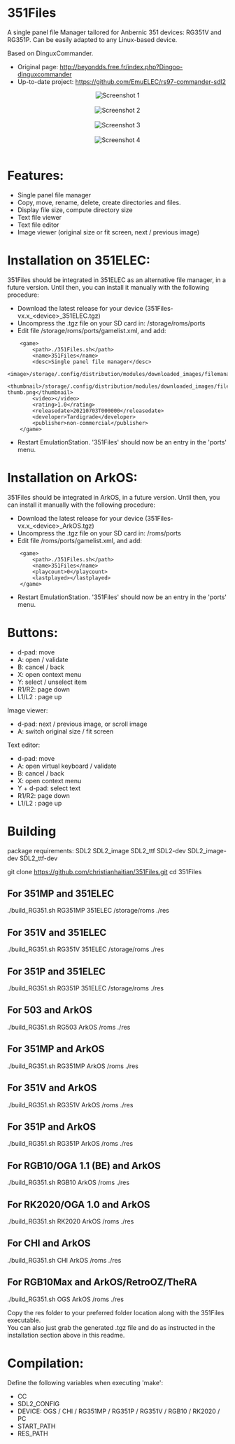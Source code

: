 # 351Files
A single panel file Manager tailored for Anbernic 351 devices: RG351V and RG351P. Can be easily adapted to any Linux-based device.

Based on DinguxCommander.
* Original page: http://beyondds.free.fr/index.php?Dingoo-dinguxcommander
* Up-to-date project: https://github.com/EmuELEC/rs97-commander-sdl2

<p align="center">
  <img src="https://raw.githubusercontent.com/Tardigrade-nx/351Files/master/screenshots/01.png" alt="Screenshot 1"><br /><br />
  <img src="https://raw.githubusercontent.com/Tardigrade-nx/351Files/master/screenshots/02.png" alt="Screenshot 2"><br /><br />
  <img src="https://raw.githubusercontent.com/Tardigrade-nx/351Files/master/screenshots/03.png" alt="Screenshot 3"><br /><br />
  <img src="https://raw.githubusercontent.com/Tardigrade-nx/351Files/master/screenshots/04.png" alt="Screenshot 4"><br /><br />
</p>

# Features:
* Single panel file manager
* Copy, move, rename, delete, create directories and files.
* Display file size, compute directory size
* Text file viewer
* Text file editor
* Image viewer (original size or fit screen, next / previous image)

# Installation on 351ELEC:
351Files should be integrated in 351ELEC as an alternative file manager, in a future version.
Until then, you can install it manually with the following procedure:
* Download the latest release for your device (351Files-vx.x_&lt;device&gt;_351ELEC.tgz)
* Uncompress the .tgz file on your SD card in: /storage/roms/ports
* Edit file /storage/roms/ports/gamelist.xml, and add:

```
	<game>
		<path>./351Files.sh</path>
		<name>351Files</name>
		<desc>Single panel file manager</desc>
		<image>/storage/.config/distribution/modules/downloaded_images/filemanager.png</image>
		<thumbnail>/storage/.config/distribution/modules/downloaded_images/filemanager-thumb.png</thumbnail>
		<video></video>
		<rating>1.0</rating>
		<releasedate>20210703T000000</releasedate>
		<developer>Tardigrade</developer>
		<publisher>non-commercial</publisher>
	</game>
```

* Restart EmulationStation. '351Files' should now be an entry in the 'ports' menu.

# Installation on ArkOS:
351Files should be integrated in ArkOS, in a future version.
Until then, you can install it manually with the following procedure:
* Download the latest release for your device (351Files-vx.x_&lt;device&gt;_ArkOS.tgz)
* Uncompress the .tgz file on your SD card in: /roms/ports
* Edit file /roms/ports/gamelist.xml, and add:

```
	<game>
		<path>./351Files.sh</path>
		<name>351Files</name>
		<playcount>0</playcount>
		<lastplayed></lastplayed>
	</game>
```

* Restart EmulationStation. '351Files' should now be an entry in the 'ports' menu.

# Buttons:
* d-pad: move
* A: open / validate
* B: cancel / back
* X: open context menu
* Y: select / unselect item
* R1/R2: page down
* L1/L2 : page up

Image viewer:
* d-pad: next / previous image, or scroll image
* A: switch original size / fit screen

Text editor:
* d-pad: move
* A: open virtual keyboard / validate
* B: cancel / back
* X: open context menu
* Y + d-pad: select text
* R1/R2: page down
* L1/L2 : page up

# Building
package requirements: SDL2 SDL2_image SDL2_ttf SDL2-dev SDL2_image-dev SDL2_ttf-dev

git clone https://github.com/christianhaitian/351Files.git
cd 351Files

## For 351MP and 351ELEC
./build_RG351.sh RG351MP 351ELEC /storage/roms ./res

## For 351V and 351ELEC
./build_RG351.sh RG351V 351ELEC /storage/roms ./res

## For 351P and 351ELEC
./build_RG351.sh RG351P 351ELEC /storage/roms ./res

## For 503 and ArkOS
./build_RG351.sh RG503 ArkOS /roms ./res

## For 351MP and ArkOS
./build_RG351.sh RG351MP ArkOS /roms ./res

## For 351V and ArkOS
./build_RG351.sh RG351V ArkOS /roms ./res

## For 351P and ArkOS
./build_RG351.sh RG351P ArkOS /roms ./res

## For RGB10/OGA 1.1 (BE) and ArkOS
./build_RG351.sh RGB10 ArkOS /roms ./res

## For RK2020/OGA 1.0 and ArkOS
./build_RG351.sh RK2020 ArkOS /roms ./res

## For CHI and ArkOS
./build_RG351.sh CHI ArkOS /roms ./res

## For RGB10Max and ArkOS/RetroOZ/TheRA
./build_RG351.sh OGS ArkOS /roms ./res

Copy the res folder to your preferred folder location along with the 351Files executable. \
You can also just grab the generated .tgz file and do as instructed in the installation section above in this readme.

# Compilation:
Define the following variables when executing 'make':
* CC
* SDL2_CONFIG
* DEVICE: OGS / CHI / RG351MP / RG351P / RG351V / RGB10 / RK2020 / PC
* START_PATH
* RES_PATH
